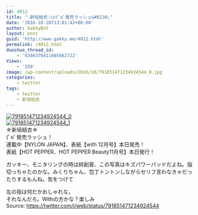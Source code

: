 ```yaml
---
id: 4012
title: "☆新垣結衣☆\n(ﾟoﾟ発売ラッシュ&#8230;"
date: '2016-10-28T13:01:42+08:00'
author: GakkyBot
layout: post
guid: 'http://www.gakky.me/4012.html'
permalink: /4012.html
duoshuo_thread_id:
    - '6346376411665662722'
Views:
    - '258'
image: /wp-content/uploads/2016/10/791851471234924544_0.jpg
categories:
    - twitter
tags:
    - twitter
    - 新垣结衣
---
```


[![791851471234924544_0](http://www.yui-aragaki.org/wp-content/uploads/2016/10/791851471234924544_0.jpg)](http://www.yui-aragaki.org/wp-content/uploads/2016/10/791851471234924544_0.jpg)  
[![791851471234924544_1](http://www.yui-aragaki.org/wp-content/uploads/2016/10/791851471234924544_1.jpg)](http://www.yui-aragaki.org/wp-content/uploads/2016/10/791851471234924544_1.jpg)  
☆新垣結衣☆  
(ﾟoﾟ発売ラッシュ！  
連載中【NYLON JAPAN】、表紙【with 12月号】本日発売！  
表紙【HOT PEPPER、HOT PEPPER Beauty11月号】本日発行！

ガッキー、モニタリングの時は絆創膏、この写真はキズパワーパッドだよね。指切っちゃたのかな。みくりちゃん、包丁トントンしながらセリフ言わなきゃだったりするもんね。気をつけて

左の指は何だかおしゃれな。  
それなんだろ。Withの方かな？楽しみ  
Source: <https://twitter.com/i/web/status/791851471234924544>